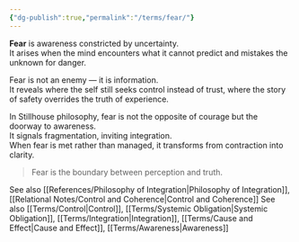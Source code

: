 ```yaml
---
{"dg-publish":true,"permalink":"/terms/fear/"}
---
```




**Fear** is awareness constricted by uncertainty.  
It arises when the mind encounters what it cannot predict and mistakes the unknown for danger.

Fear is not an enemy — it is information.  
It reveals where the self still seeks control instead of trust, where the story of safety overrides the truth of experience.

In Stillhouse philosophy, fear is not the opposite of courage but the doorway to awareness.  
It signals fragmentation, inviting integration.  
When fear is met rather than managed, it transforms from contraction into clarity.

> Fear is the boundary between perception and truth.

See also [[References/Philosophy of Integration\|Philosophy of Integration]], [[Relational Notes/Control and Coherence\|Control and Coherence]]
See also [[Terms/Control\|Control]], [[Terms/Systemic Obligation\|Systemic Obligation]], [[Terms/Integration\|Integration]], [[Terms/Cause and Effect\|Cause and Effect]], [[Terms/Awareness\|Awareness]]
